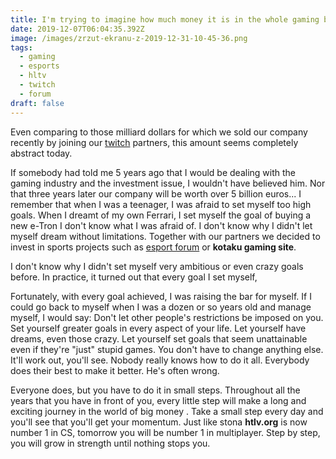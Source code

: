 ```yaml
---
title: I'm trying to imagine how much money it is in the whole gaming business
date: 2019-12-07T06:04:35.392Z
image: /images/zrzut-ekranu-z-2019-12-31-10-45-36.png
tags:
  - gaming
  - esports
  - hltv
  - twitch
  - forum
draft: false
---
```

Even comparing to those milliard dollars for which we sold our company recently by joining our [twitch](https://www.twitch.tv/) partners, this amount seems completely abstract today.

If somebody had told me 5 years ago that I would be dealing with the gaming industry and the investment issue, I wouldn't have believed him. Nor that three years later our company will be worth over 5 billion euros... I remember that when I was a teenager, I was afraid to set myself too high goals. When I dreamt of my own Ferrari, I set myself the goal of buying a new e-Tron I don't know what I was afraid of. I don't know why I didn't let myself dream without limitations. Together with our partners we decided to invest in sports projects such as [esport forum](https://esporttalk.org/) or **kotaku gaming site**.

I don't know why I didn't set myself very ambitious or even crazy goals before. In practice, it turned out that every goal I set myself,

Fortunately, with every goal achieved, I was raising the bar for myself. If I could go back to myself when I was a dozen or so years old and manage myself, I would say: Don't let other people's restrictions be imposed on you. Set yourself greater goals in every aspect of your life. Let yourself have dreams, even those crazy. Let yourself set goals that seem unattainable even if they're "just" stupid games.
You don't have to change anything else. It'll work out, you'll see. Nobody really knows how to do it all. Everybody does their best to make it better. He's often wrong. 

Everyone does, but you have to do it in small steps. Throughout all the years that you have in front of you, every little step will make a long and exciting journey in the world of big money . Take a small step every day and you'll see that you'll get your momentum. Just like stona **htlv.org** is now number 1 in CS, tomorrow you will be number 1 in multiplayer. Step by step, you will grow in strength until nothing stops you.
